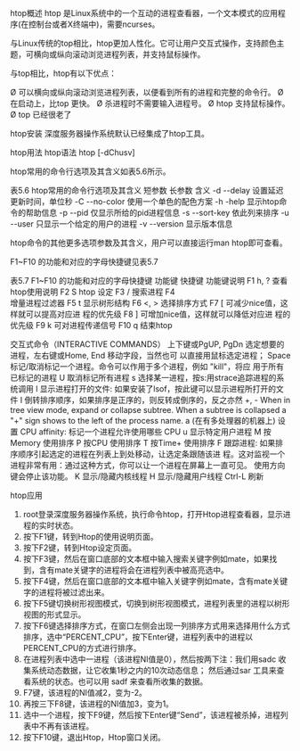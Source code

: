 
htop概述
htop 是Linux系统中的一个互动的进程查看器，一个文本模式的应用程序(在控制台或者X终端中)，需要ncurses。
 
与Linux传统的top相比，htop更加人性化。它可让用户交互式操作，支持颜色主题，可横向或纵向滚动浏览进程列表，并支持鼠标操作。
 
与top相比，htop有以下优点：
 
Ø 可以横向或纵向滚动浏览进程列表，以便看到所有的进程和完整的命令行。
Ø 在启动上，比top 更快。
Ø 杀进程时不需要输入进程号。
Ø htop 支持鼠标操作。
Ø top 已经很老了
 
htop安装
深度服务器操作系统默认已经集成了htop工具。
 
htop用法
htop语法
 htop [-dChusv]
 
 
htop常用的命令行选项及其含义如表5.6所示。
 
表5.6 htop常用的命令行选项及其含义
短参数
长参数
含义
-d
--delay
设置延迟更新时间，单位秒
-C
--no-color
使用一个单色的配色方案
-h
-help
显示htop命令的帮助信息
-p
--pid
仅显示所给的pid进程信息
-s
--sort-key
依此列来排序
-u
--user
 只显示一个给定的用户的进程
-v
--version
显示版本信息
 
htop命令的其他更多选项参数及其含义，用户可以直接运行man htop即可查看。
 
F1~F10 的功能和对应的字母快捷键见表5.7
 
表5.7 F1~F10 的功能和对应的字母快捷键
功能键
快捷键
功能键说明
F1
h, ?
查看htop使用说明
F2
S
htop 设定
F3
/ 
搜索进程
F4
\
增量进程过滤器
F5
t
显示树形结构
F6
<, >
选择排序方式
F7
[
可减少nice值，这样就可以提高对应进	程的优先级
F8
]
可增加nice值，这样就可以降低对应进	程的优先级
F9
k
可对进程传递信号
F10
q 
结束htop
 
 
交互式命令（INTERACTIVE COMMANDS）
上下键或PgUP, PgDn 选定想要的进程，左右键或Home, End 移动字段，当然也可	以直接用鼠标选定进程；
Space 标记/取消标记一个进程。命令可以作用于多个进程，例如 "kill"，将应	用于所有已标记的进程
U 取消标记所有进程
s  选择某一进程，按s:用strace追踪进程的系统调用
l  显示进程打开的文件: 如果安装了lsof，按此键可以显示进程所打开的文件
I  倒转排序顺序，如果排序是正序的，则反转成倒序的，反之亦然
+, -    When in tree view mode, expand or collapse subtree. When 	a subtree is collapsed a "+" sign shows to the left of the process 	name.
a (在有多处理器的机器上) 设置 CPU affinity: 标记一个进程允许使用哪些	CPU
u  显示特定用户进程
M  按Memory 使用排序
P  按CPU 使用排序
T  按Time+ 使用排序
F  跟踪进程: 如果排序顺序引起选定的进程在列表上到处移动，让选定条跟随该进	程。这对监视一个进程非常有用：通过这种方式，你可以让一个进程在屏幕上一直可见。	使用方向键会停止该功能。
K  显示/隐藏内核线程
H  显示/隐藏用户线程
Ctrl-L  刷新
 
 
htop应用
1. root登录深度服务器操作系统，执行命令htop，打开Htop进程查看器，显示进程的实时状态。
2. 按下F1键，转到Htop的使用说明页面。
3. 按下F2键，转到Htop设定页面。
4. 按下F3键，然后在窗口底部的文本框中输入搜索关键字例如mate，如果找到，含有mate关键字的进程将会在进程列表中被高亮选中。
5. 按下F4键，然后在窗口底部的文本框中输入关键字例如mate，含有mate关键字的进程将被过滤出来。
6. 按下F5键切换树形视图模式，切换到树形视图模式，进程列表里的进程以树形视图的形式显示。
7. 按下F6键选择排序方式，在窗口左侧会出现一列排序方式用来选择用什么方式排序，选中“PERCENT_CPU”，按下Enter键，进程列表中的进程以PERCENT_CPU的方式进行排序。
8. 在进程列表中选中一进程（该进程NI值是0），然后按两下注：我们用sadc 收集系统动态数据，让它收集1秒之内的10次动态信息； 然后通过sar 工具来查看系统的状态。也可以用 sadf 来查看所收集的数据。
9. F7键，该进程的NI值减2，变为-2。
10. 再按三下F8键，该进程的NI值加3，变为1。
11. 选中一个进程，按下F9键，然后按下Enter键“Send”，该进程被杀掉，进程列表中不再有该进程。
12. 按下F10键，退出Htop，Htop窗口关闭。
 
